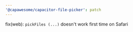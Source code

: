 ```yaml
---
'@capawesome/capacitor-file-picker': patch
---
```


fix(web): `pickFiles (...)` doesn't work first time on Safari
